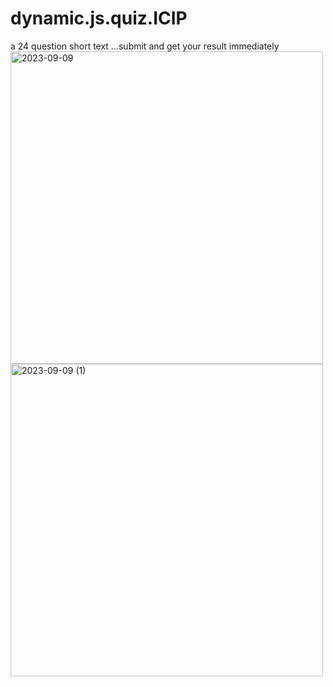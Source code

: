 # dynamic.js.quiz.ICIP
a 24 question short text ...submit and get your result immediately  
<img width="500" alt="2023-09-09" src="https://github.com/EreyomiF/dynamic.js.quiz.ICIP/assets/137156425/f9f739e4-3337-44d6-8823-dfa38670f84b">
<img width="500" alt="2023-09-09 (1)" src="https://github.com/EreyomiF/dynamic.js.quiz.ICIP/assets/137156425/97d538f6-72f3-4ecc-a5c4-33541371d7d0">
